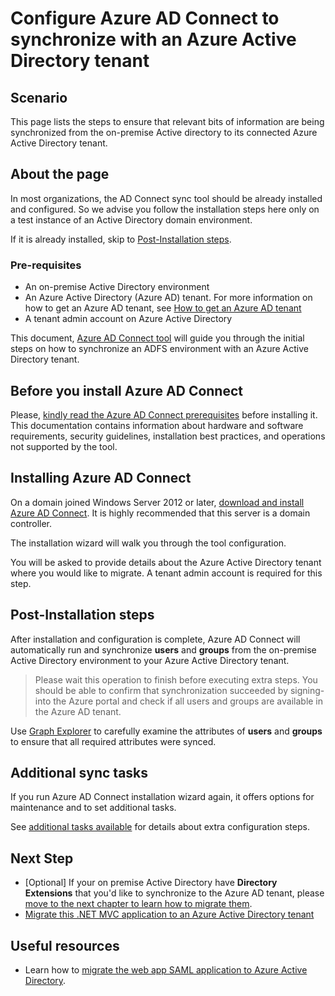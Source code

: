 # Configure Azure AD Connect to synchronize with an Azure Active Directory tenant

## Scenario

This page lists the steps to ensure that relevant bits of information are being synchronized from the on-premise Active directory to its connected Azure Active Directory tenant.

## About the page

In most organizations, the AD Connect sync tool should be already installed and configured. So we advise you follow the installation steps here only on a test instance of an Active Directory domain environment.

If it is already installed, skip to [Post-Installation steps](#post-installation-steps).

### Pre-requisites

- An on-premise Active Directory environment
- An Azure Active Directory (Azure AD) tenant. For more information on how to get an Azure AD tenant, see [How to get an Azure AD tenant](https://azure.microsoft.com/documentation/articles/active-directory-howto-tenant/)
- A tenant admin account on Azure Active Directory

This document, [Azure AD Connect tool]((https://www.microsoft.com/download/details.aspx?id=47594)) will guide you through the initial steps on how to synchronize an ADFS environment with an Azure Active Directory tenant.

## Before you install Azure AD Connect

Please, [kindly read the Azure AD Connect prerequisites](https://docs.microsoft.com/azure/active-directory/hybrid/how-to-connect-install-prerequisites) before installing it. This documentation contains information about hardware and software requirements, security guidelines, installation best practices, and operations not supported by the tool.

## Installing Azure AD Connect

On a domain joined Windows Server 2012 or later, [download and install Azure AD Connect](https://www.microsoft.com/download/details.aspx?id=47594). It is highly recommended that this server is a domain controller.

The installation wizard will walk you through the tool configuration.

You will be asked to provide details about the Azure Active Directory tenant where you would like to migrate. A tenant admin account is required for this step.

## Post-Installation steps

After installation and configuration is complete, Azure AD Connect will automatically run and synchronize **users** and **groups** from the on-premise Active Directory environment to your Azure Active Directory tenant.

> Please wait this operation to finish before executing extra steps. You should be able to confirm that synchronization succeeded by signing-into the Azure portal and check if all users and groups are available in the Azure AD tenant.

Use [Graph Explorer](https://aka.ms/ge) to carefully examine the attributes of **users** and **groups** to ensure that all required attributes were synced.

## Additional sync tasks

If you run Azure AD Connect installation wizard again, it offers options for maintenance and to set additional tasks.

See [additional tasks available](https://docs.microsoft.com/azure/active-directory/hybrid/how-to-connect-installation-wizard) for details about extra configuration steps.

## Next Step

- [Optional] If your on premise Active Directory have **Directory Extensions** that you'd like to synchronize to the Azure AD tenant, please [move to the next chapter to learn how to migrate them](../1-3-Directory-Extensions/README.md).
- [Migrate this .NET MVC application to an Azure Active Directory tenant](./../2-AAD-Migration/2-1-SAML-WebApp/README.md)

## Useful resources

- Learn how to [migrate the web app SAML application to Azure Active Directory](https://docs.microsoft.com/azure/active-directory/manage-apps/migrate-adfs-apps-to-azure).
